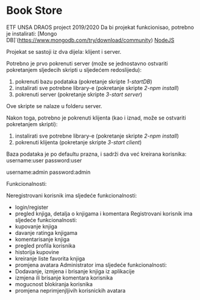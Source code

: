 # Book Store
ETF UNSA DRAOS project 2019/2020
Da bi projekat funkcionisao, potrebno je instalirati:
[Mongo DB]˙(https://www.mongodb.com/try/download/community)
[NodeJS](https://nodejs.org/en/download/) 

Projekat se sastoji iz dva dijela: klijent i server. 

Potrebno je prvo pokrenuti server (može se jednostavno ostvariti pokretanjem sljedecih skripti u sljedećem redoslijedu):
1. pokrenuti bazu podataka (pokretanje skripte *1-startDB*)
2. instalirati sve potrebne library-e (pokretanje skripte *2-npm install*)
3. pokrenuti server (pokretanje skripte *3-start server*)

Ove skripte se nalaze u folderu server.

Nakon toga, potrebno je pokrenuti klijenta (kao i iznad, može se ostvariti pokretanjem skripti):
1. instalirati sve potrebne library-e (pokretanje skripte *2-npm install*)
2. pokrenuti klijenta (pokretanje skripte *3-start client*)

Baza podataka je po defaultu prazna, i sadrži dva već kreirana korisnika:
username:user
password:user

username:admin
password:admin

Funkcionalnosti:

Neregistrovani korisnik ima sljedeće funkcionalnosti:
- login/register
- pregled knjiga, detalja o knjigama i komentara
Registrovani korisnik ima sljedeće funkcionalnosti:
- kupovanje knjiga
- davanje ratinga knjigama
- komentarisanje knjiga
- pregled profila korisnika
- historija kupovine
- kreiranje liste favorita knjiga
- promjena avatara
Administrator ima sljedeće funkcionalnosti:
- Dodavanje, izmjena i brisanje knjiga iz aplikacije
- izmjena ili brisanje komentara korisnika
- mogucnost blokiranja korisnika
- promjena neprimjenjljivih korisnickih avatara
